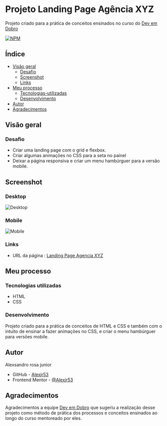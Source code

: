 # Projeto Landing Page Agência XYZ

Projeto criado para a prática de conceitos ensinados no curso do [Dev em Dobro](https://www.instagram.com/devemdobro/)

[![NPM](https://img.shields.io/bower/l/MI)](https://github.com/Alexjr53/Landing-Page-Agencia-XYZ/blob/main/LICENSE)

## Índice

- [Visão geral](#visão-geral)
  - [Desafio](#desafio)
  - [Screenshot](#screenshot)
  - [Links](#links)
- [Meu processo](#meu-processo)
  - [Tecnologias-utilizadas](#tecnologias-utilizadas)
  - [Desenvolvimento](#desenvolvimento)
- [Autor](#autor)
- [Agradecimentos](#agradecimentos)

## Visão geral

### Desafio

- Criar uma landing page com o grid e flexbox. 
- Criar algumas animações no CSS para a seta no painel
- Deixar a página responsiva e criar um menu hambúrguer para a versão mobile. 

## Screenshot

### Desktop
![Desktop](src/images/screenshot-desktop.gif)

### Mobile
![Mobile](src/images/screenshot-mobile.gif)

### Links
- URL da página : [Landing Page Agencia XYZ](https://alexjr53.github.io/Landing-Page-Ag-ncia-XYZ/)

## Meu processo

### Tecnologias utilizadas

- HTML
- CSS

### Desenvolvimento
Projeto criado para a prática de conceitos de HTML e CSS e também com o intuito de ensinar a fazer animações no CSS, e criar o menu hambúrguer para versões mobile.


## Autor
Alexsandro rosa junior

- GitHub - [Alexjr53](https://github.com/Alexjr53)
- Frontend Mentor - [@Alexjr53](https://www.frontendmentor.io/profile/Alexjr53)

## Agradecimentos
Agradecimentos a equipe [Dev em Dobro](https://www.instagram.com/devemdobro/) que sugeriu a realização desse projeto como método de prática dos processos e conceitos ensinados ao longo do curso mentoreado por eles.